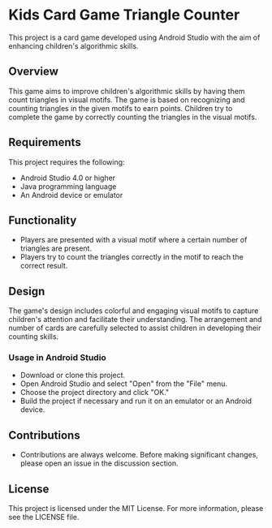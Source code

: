 # Kids Card Game Triangle Counter
This project is a card game developed using Android Studio with the aim of enhancing children's algorithmic skills.

## Overview

This game aims to improve children's algorithmic skills by having them count triangles in visual motifs. The game is based on recognizing and counting triangles in the given motifs to earn points. Children try to complete the game by correctly counting the triangles in the visual motifs.

## Requirements

This project requires the following:

- Android Studio 4.0 or higher
- Java programming language
- An Android device or emulator

## Functionality

- Players are presented with a visual motif where a certain number of triangles are present.
- Players try to count the triangles correctly in the motif to reach the correct result.

## Design
The game's design includes colorful and engaging visual motifs to capture children's attention and facilitate their understanding. The arrangement and number of cards are carefully selected to assist children in developing their counting skills.



### Usage in Android Studio

- Download or clone this project.
- Open Android Studio and select "Open" from the "File" menu.
- Choose the project directory and click "OK."
- Build the project if necessary and run it on an emulator or an Android device.

## Contributions

- Contributions are always welcome. Before making significant changes, please open an issue in the discussion section.

## License

This project is licensed under the MIT License. For more information, please see the LICENSE file.
